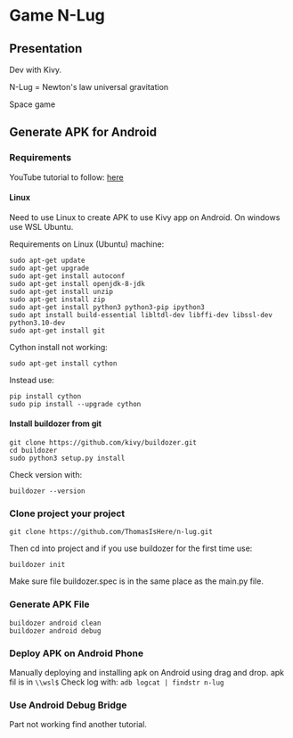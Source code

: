 # Game N-Lug

## Presentation
Dev with Kivy.

N-Lug = Newton's law universal gravitation

Space game

## Generate APK for Android
### Requirements
YouTube tutorial to follow: [here](https://www.youtube.com/watch?v=pzsvN3fuBA0&t)
#### Linux 
Need to use Linux to create APK to use Kivy app on Android.
On windows use WSL Ubuntu.

Requirements on Linux (Ubuntu) machine:
```
sudo apt-get update
sudo apt-get upgrade
sudo apt-get install autoconf
sudo apt-get install openjdk-8-jdk
sudo apt-get install unzip
sudo apt-get install zip
sudo apt-get install python3 python3-pip ipython3
sudo apt install build-essential libltdl-dev libffi-dev libssl-dev python3.10-dev
sudo apt-get install git
```
Cython install not working:
```
sudo apt-get install cython
```
Instead use: 
```
pip install cython
sudo pip install --upgrade cython
```
#### Install buildozer from git
```
git clone https://github.com/kivy/buildozer.git
cd buildozer
sudo python3 setup.py install
```
Check version with:
```
buildozer --version
```
### Clone project your project
```
git clone https://github.com/ThomasIsHere/n-lug.git
```
Then cd into project and if you use buildozer for the first time use:
```
buildozer init
```
Make sure file buildozer.spec is in the same place as the main.py file.
### Generate APK File
```
buildozer android clean
buildozer android debug
```
### Deploy APK on Android Phone
Manually deploying and installing apk on Android using drag and drop.
apk fil is in ```\\wsl$```
Check log with: ```adb logcat | findstr n-lug```
### Use Android Debug Bridge
Part not working find another tutorial.